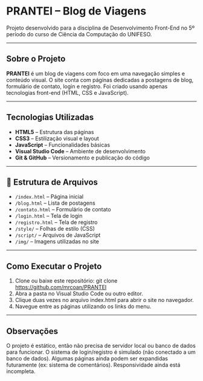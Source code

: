 # PRANTEI – Blog de Viagens

Projeto desenvolvido para a disciplina de Desenvolvimento Front-End no 5º período do curso de Ciência da Computação do UNIFESO.

---

## Sobre o Projeto

**PRANTEI** é um blog de viagens com foco em uma navegação simples e conteúdo visual.
O site conta com páginas dedicadas a postagens de blog, formulário de contato, login e registro.
Foi criado usando apenas tecnologias front-end (HTML, CSS e JavaScript).

---

## Tecnologias Utilizadas

- **HTML5** – Estrutura das páginas  
- **CSS3** – Estilização visual e layout  
- **JavaScript** – Funcionalidades básicas 
- **Visual Studio Code** – Ambiente de desenvolvimento  
- **Git & GitHub** – Versionamento e publicação do código

---

## 📁 Estrutura de Arquivos

- `/index.html` – Página inicial  
- `/blog.html` – Lista de postagens  
- `/contato.html` – Formulário de contato  
- `/login.html` – Tela de login  
- `/registro.html` – Tela de registro  
- `/style/` – Folhas de estilo (CSS)  
- `/script/` – Arquivos de JavaScript  
- `/img/` – Imagens utilizadas no site

---

## Como Executar o Projeto

1. Clone ou baixe este repositório:
   git clone https://github.com/mrcoan/PRANTEI
2. Abra a pasta no Visual Studio Code ou outro editor.
3. Clique duas vezes no arquivo index.html para abrir o site no navegador.
4. Navegue entre as páginas utilizando os links do menu.

---

## Observações

O projeto é estático, então não precisa de servidor local ou banco de dados para funcionar.
O sistema de login/registro é simulado (não conectado a um banco de dados).
Algumas páginas ainda podem ser expandidas futuramente (ex: sistema de comentários).
Responsividade ainda está incompleta.
